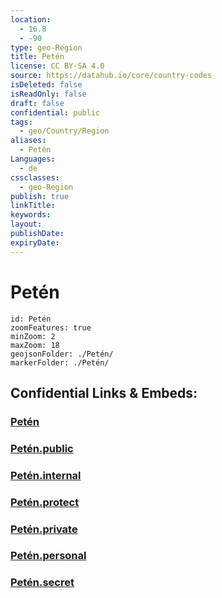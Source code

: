 ```yaml
---
location:
  - 16.8
  - -90
type: geo-Region
title: Petén
license: CC BY-SA 4.0
source: https://datahub.io/core/country-codes
isDeleted: false
isReadOnly: false
draft: false
confidential: public
tags:
  - geo/Country/Region
aliases:
  - Petén
Languages:
  - de
cssclasses:
  - geo-Region
publish: true
linkTitle:
keywords:
layout:
publishDate:
expiryDate:
---
```


# Petén

```leaflet
id: Petén
zoomFeatures: true 
minZoom: 2 
maxZoom: 18
geojsonFolder: ./Petén/
markerFolder: ./Petén/
```


## Confidential Links & Embeds: 

### [Petén](/_Standards/Earth/Continent/America~Central/Guatemala/Departments~Guatemala/Petén.md) 

### [Petén.public](/_public/Earth/Continent/America~Central/Guatemala/Departments~Guatemala/Petén.public.md) 

### [Petén.internal](/_internal/Earth/Continent/America~Central/Guatemala/Departments~Guatemala/Petén.internal.md) 

### [Petén.protect](/_protect/Earth/Continent/America~Central/Guatemala/Departments~Guatemala/Petén.protect.md) 

### [Petén.private](/_private/Earth/Continent/America~Central/Guatemala/Departments~Guatemala/Petén.private.md) 

### [Petén.personal](/_personal/Earth/Continent/America~Central/Guatemala/Departments~Guatemala/Petén.personal.md) 

### [Petén.secret](/_secret/Earth/Continent/America~Central/Guatemala/Departments~Guatemala/Petén.secret.md)

